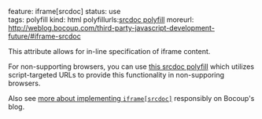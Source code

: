 feature: iframe[srcdoc]
status: use  
tags: polyfill
kind: html
polyfillurls:[srcdoc polyfill](https://github.com/jugglinmike/srcdoc-polyfill)
moreurl: http://weblog.bocoup.com/third-party-javascript-development-future/#iframe-srcdoc

This attribute allows for in-line specification of iframe content.

For non-supporting browsers, you can use [this srcdoc polyfill](https://github.com/jugglinmike/srcdoc-polyfill) which utilizes script-targeted URLs to provide this functionality in non-supporing browsers.

Also see [more about implementing `iframe[srcdoc]`](http://weblog.bocoup.com/third-party-javascript-development-future/#iframe-srcdoc) responsibly on Bocoup's blog.
